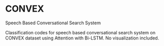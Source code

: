 # CONVEX
Speech Based Conversational Search System

Classification codes for speech based conversational search system on CONVEX dataset using Attention with Bi-LSTM. No visualization included.

